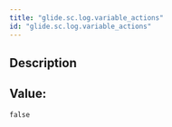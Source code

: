 ```yaml
---
title: "glide.sc.log.variable_actions"
id: "glide.sc.log.variable_actions"
---
```

## Description



## Value: 
```
false
```